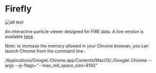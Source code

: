 # Firefly

![alt text](https://github.com/ageller/Firefly/tree/master/src/docs/screenGrab.png)

An interactive particle viewer designed for FIRE data. A live version is available [here](https://ageller.github.io/Firefly/).

Note: to increase the memory allowed in your Chrome browser, you can launch Chrome from the command line :

/Applications/Google\ Chrome.app/Contents/MacOS/./Google\ Chrome --args --js-flags="--max_old_space_size=8192"
